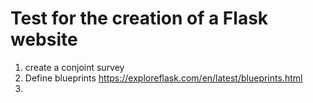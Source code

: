 # Test for the creation of a Flask website

1. create a conjoint survey
2. Define blueprints https://exploreflask.com/en/latest/blueprints.html
3. 